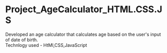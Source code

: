 # Project_AgeCalculator_HTML.CSS.JS
Developed an age calculator  that calculates age based on the user's input of date of birth.
<br>
Technlogy used - HtMl,CSS,JavaScript 
